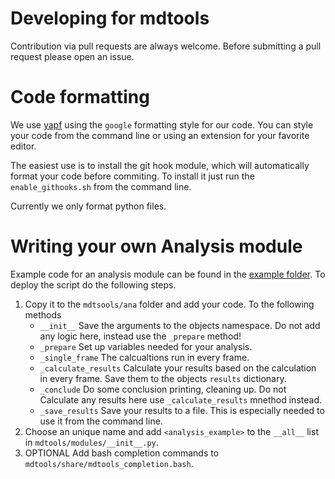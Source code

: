 # Developing for mdtools

Contribution via pull requests are always welcome. Before submitting a pull
request please open an issue.

# Code formatting

We use [yapf](https//github.com/google/yapf) using the
`google` formatting style for our code. You can style
your code from the command line or using an extension for your favorite editor.

The easiest use is to install the git hook module, which will automatically format your
code before commiting. To install it just run the `enable_githooks.sh` from
the command line.

Currently we only format python files.

# Writing your own Analysis module

Example code for an analysis module can be found in the [example folder](examples/). To deploy
the script do the following steps.

1.  Copy it to the `mdtsools/ana` folder and add your code. To the following methods
    -   `__init__` Save the arguments to the objects namespace. Do not add any logic here,
                    instead use the `_prepare` method!
    -   `_prepare` Set up variables needed for your analysis.
    -   `_single_frame` The calcualtions run in every frame.
    -   `_calculate_results` Calculate your results based on the calculation in every frame.
                              Save them to the objects `results` dictionary.
    -   `_conclude` Do some conclusion printing, cleaning up. Do not Calculate any results here use
                     `_calculate_results` mnethod instead.
    -   `_save_results` Save your results to a file. This is especially needed to use it from the command line.
2.  Choose an unique name and add `<analysis_example>` to the `__all__` list
    in `mdtools/modules/__init__.py`.
3.  OPTIONAL Add bash completion commands to `mdtools/share/mdtools_completion.bash`.
